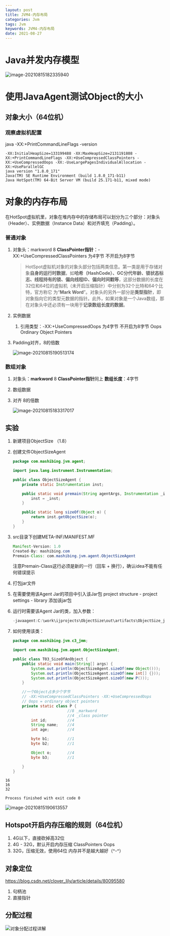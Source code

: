 ```yaml
---
layout: post
title: JVM4-内存布局
categories: Jvm
tags: Jvm
keywords: JVM4-内存布局
date: 2021-08-27
---
```


# Java并发内存模型

![image-20210815182335940](/assets/img/Jvm/JVM-Object/image-20210815182335940.png)



# 使用JavaAgent测试Object的大小

## 对象大小（64位机）

### 观察虚拟机配置

java -XX:+PrintCommandLineFlags -version

```
-XX:InitialHeapSize=133199488 -XX:MaxHeapSize=2131191808 -XX:+PrintCommandLineFlags -XX:+UseCompressedClassPointers -XX:+UseCompressedOops -XX:-UseLargePagesIndividualAllocation -XX:+UseParallelGC
java version "1.8.0_171"
Java(TM) SE Runtime Environment (build 1.8.0_171-b11)
Java HotSpot(TM) 64-Bit Server VM (build 25.171-b11, mixed mode)
```

# **对象的内存布局**

在HotSpot虚拟机里，对象在堆内存中的存储布局可以划分为三个部分：对象头（Header）、实例数据（Instance Data）和对齐填充（Padding）。

### 普通对象

1. 对象头：markword  8  **ClassPointer指针**：-XX:+UseCompressedClassPointers 为4字节 不开启为8字节

   > HotSpot虚拟机对象的对象头部分包括两类信息。第一类是用于存储对象**自身的运行时数据**，如**哈希（HashCode）、GC分代年龄、锁状态标志、线程持有的锁、偏向线程ID、偏向时间戳等**，这部分数据的长度在32位和64位的虚拟机（未开启压缩指针）中分别为32个比特和64个比特，官方称它 为“**Mark Word**”。对象头的另外一部分是**类型指针**，即对象指向它的类型元数据的指针。此外，如果对象是一个Java数组，那在对象头中还必须有一块用于**记录数组长度的数据**。

2. 实例数据
   1. 引用类型：-XX:+UseCompressedOops 为4字节 不开启为8字节 
      Oops Ordinary Object Pointers

3. Padding对齐，8的倍数

   ![image-20210815190513174](/assets/img/Jvm/JVM-Object/image-20210815190513174.png)

### 数组对象

1. 对象头：**markword** 8  **ClassPointer指针**同上  **数组长度**：4字节

2. 数组数据

3. 对齐 8的倍数

   ![image-20210815183317017](/assets/img/Jvm/JVM-Object/image-20210815183317017.png)

## 实验

1. 新建项目ObjectSize （1.8）

2. 创建文件ObjectSizeAgent

   ```java
   package com.mashibing.jvm.agent;
   
   import java.lang.instrument.Instrumentation;
   
   public class ObjectSizeAgent {
       private static Instrumentation inst;
   
       public static void premain(String agentArgs, Instrumentation _inst) {
           inst = _inst;
       }
   
       public static long sizeOf(Object o) {
           return inst.getObjectSize(o);
       }
   }
   ```

3. src目录下创建META-INF/MANIFEST.MF

   ```java
   Manifest-Version: 1.0
   Created-By: mashibing.com
   Premain-Class: com.mashibing.jvm.agent.ObjectSizeAgent
   ```

   注意Premain-Class这行必须是新的一行（回车 + 换行），确认idea不能有任何错误提示

4. 打包jar文件

5. 在需要使用该Agent Jar的项目中引入该Jar包
   project structure - project settings - library 添加该jar包

6. 运行时需要该Agent Jar的类，加入参数：

   ```java
   -javaagent:C:\work\ijprojects\ObjectSize\out\artifacts\ObjectSize_jar\ObjectSize.jar
   ```

7. 如何使用该类：

   ```java
   package com.mashibing.jvm.c3_jmm;
   
   import com.mashibing.jvm.agent.ObjectSizeAgent;
   
   public class T03_SizeOfAnObject {
       public static void main(String[] args) {
           System.out.println(ObjectSizeAgent.sizeOf(new Object()));
           System.out.println(ObjectSizeAgent.sizeOf(new int[] {}));
           System.out.println(ObjectSizeAgent.sizeOf(new P()));
       }
   
       //一个Object占多少个字节
       // -XX:+UseCompressedClassPointers -XX:+UseCompressedOops
       // Oops = ordinary object pointers
       private static class P {
                           //8 _markword
                           //4 _class pointer
           int id;         //4
           String name;    //4
           int age;        //4
   
           byte b1;        //1
           byte b2;        //1
   
           Object o;       //4
           byte b3;        //1
   
       }
   }
   
   
   ```

```
16
16
32

Process finished with exit code 0
```

![image-20210815190613557](/assets/img/Jvm/JVM-Object/image-20210815190613557.png)

## Hotspot开启内存压缩的规则（64位机）

1. 4G以下，直接砍掉高32位
2. 4G - 32G，默认开启内存压缩 ClassPointers Oops
3. 32G，压缩无效，使用64位
   内存并不是越大越好（^-^）

## 对象定位

https://blog.csdn.net/clover_lily/article/details/80095580

1. 句柄池
2. 直接指针

## 分配过程

![对象分配过程详解](/assets/img/Jvm/JVM-Object/feipeiguocheng.png)